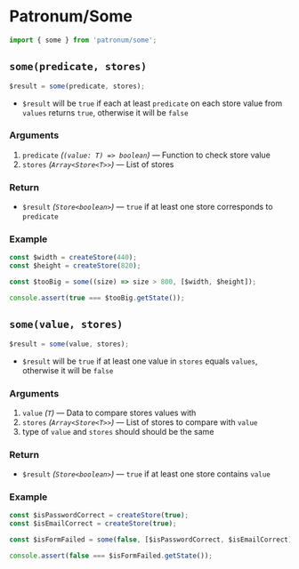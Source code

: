 # Patronum/Some

```ts
import { some } from 'patronum/some';
```

## `some(predicate, stores)`

```ts
$result = some(predicate, stores);
```

- `$result` will be `true` if each at least `predicate` on each store value from `values` returns `true`, otherwise it will be `false`

### Arguments

1. `predicate` _(`(value: T) => boolean`)_ — Function to check store value
1. `stores` _(`Array<Store<T>>`)_ — List of stores

### Return

- `$result` _(`Store<boolean>`)_ — `true` if at least one store corresponds to `predicate`

### Example

```ts
const $width = createStore(440);
const $height = createStore(820);

const $tooBig = some((size) => size > 800, [$width, $height]);

console.assert(true === $tooBig.getState());
```

## `some(value, stores)`

```ts
$result = some(value, stores);
```

- `$result` will be `true` if at least one value in `stores` equals `values`, otherwise it will be `false`

### Arguments

1. `value` _(`T`)_ — Data to compare stores values with
1. `stores` _(`Array<Store<T>>`)_ — List of stores to compare with `value`
1. type of `value` and `stores` should should be the same

### Return

- `$result` _(`Store<boolean>`)_ — `true` if at least one store contains `value`

### Example

```ts
const $isPasswordCorrect = createStore(true);
const $isEmailCorrect = createStore(true);

const $isFormFailed = some(false, [$isPasswordCorrect, $isEmailCorrect]);

console.assert(false === $isFormFailed.getState());
```
